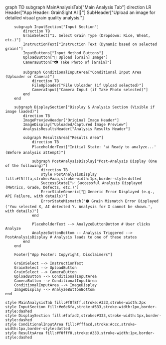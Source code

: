 graph TD
    subgraph MainAnalysisTab["Main Analysis Tab"]
        direction LR
        Header["App Header: GrainSight AI 🔬"]
        SubHeader["Upload an image for detailed visual grain quality analysis."]
        
        subgraph InputSection["Input Section"]
            direction TB
            GrainSelect["1. Select Grain Type (Dropdown: Rice, Wheat, etc.)"]
            InstructionText["Instruction Text (Dynamic based on selected grain)"]
            InputButtons["Input Method Buttons"]
            UploadButton["📁 Upload [Grain] Image"]
            CameraButton["📷 Take Photo of [Grain]"]
            
            subgraph ConditionalInputArea["Conditional Input Area (Uploader or Camera)"]
                direction TB
                FileUploader["File Uploader (if Upload selected)"]
                CameraInput["Camera Input (if Take Photo selected)"]
            end
        end

        subgraph DisplaySection["Display & Analysis Section (Visible if image loaded)"]
            direction TB
            ImagePreviewHeader["Original Image Header"]
            ImageDisplay["Uploaded/Captured Image Preview"]
            AnalysisResultsHeader["Analysis Results Header"]
            
            subgraph ResultsArea["Results Area"]
                direction TB
                PlaceholderText["Initial State: '📊 Ready to analyze...' (Before analysis attempt)"]
                
                subgraph PostAnalysisDisplay["Post-Analysis Display (One of the following)"]
                    direction TB
                    style PostAnalysisDisplay fill:#f5fffa,stroke:#aaa,stroke-width:1px,border-style:dotted
                    SuccessState["✅ Successful Analysis Displayed (Metrics, Grade, Defects, etc.)"]
                    ErrorStateGeneric["🔴 Generic Error Displayed (e.g., API Failure, with details)"]
                    ErrorStateMismatch["🟠 Grain Mismatch Error Displayed ('You selected X, AI detected Y. Analysis for X cannot be shown.', with details)"]
                end
                
                PlaceholderText --> AnalyzeButtonBottom # User clicks Analyze
                AnalyzeButtonBottom -- Analysis Triggered --> PostAnalysisDisplay # Analysis leads to one of these states
            end
        end
        
        Footer["App Footer: Copyright, Disclaimers"]

        GrainSelect --> InstructionText
        GrainSelect --> UploadButton
        GrainSelect --> CameraButton
        UploadButton --> ConditionalInputArea
        CameraButton --> ConditionalInputArea
        ConditionalInputArea --> ImageDisplay
        ImageDisplay --> AnalyzeButtonBottom
    end

    style MainAnalysisTab fill:#f0f8ff,stroke:#333,stroke-width:2px
    style InputSection fill:#e6e6fa,stroke:#333,stroke-width:1px,border-style:dashed
    style DisplaySection fill:#fafad2,stroke:#333,stroke-width:1px,border-style:dashed
    style ConditionalInputArea fill:#fffacd,stroke:#ccc,stroke-width:1px,border-style:dotted
    style ResultsArea fill:#f0fff0,stroke:#333,stroke-width:1px,border-style:dashed
